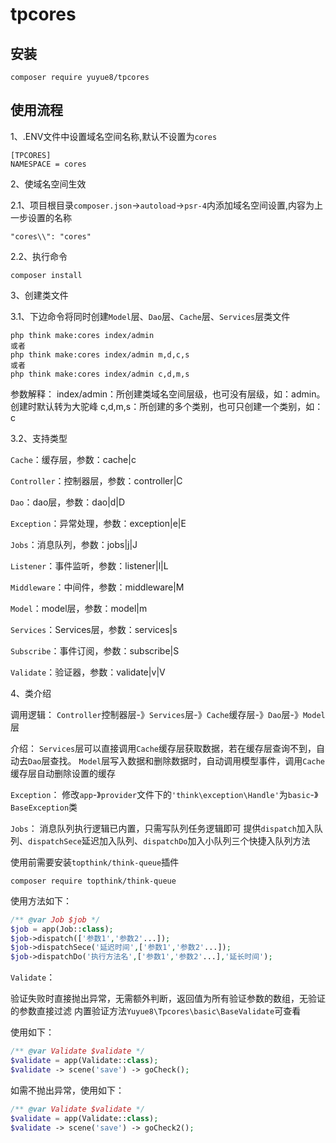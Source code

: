 # tpcores

## 安装
~~~
composer require yuyue8/tpcores
~~~

## 使用流程
1、.ENV文件中设置域名空间名称,默认不设置为`cores`
```
[TPCORES]
NAMESPACE = cores
```
2、使域名空间生效

2.1、项目根目录`composer.json`->`autoload`->`psr-4`内添加域名空间设置,内容为上一步设置的名称
```
"cores\\": "cores"
```

2.2、执行命令
~~~
composer install
~~~

3、创建类文件

3.1、下边命令将同时创建`Model`层、`Dao`层、`Cache`层、`Services`层类文件
```
php think make:cores index/admin
或者
php think make:cores index/admin m,d,c,s
或者
php think make:cores index/admin c,d,m,s
```
参数解释：
index/admin：所创建类域名空间层级，也可没有层级，如：admin。创建时默认转为大驼峰
c,d,m,s：所创建的多个类别，也可只创建一个类别，如：c

3.2、支持类型

`Cache`：缓存层，参数：cache|c

`Controller`：控制器层，参数：controller|C

`Dao`：dao层，参数：dao|d|D

`Exception`：异常处理，参数：exception|e|E

`Jobs`：消息队列，参数：jobs|j|J

`Listener`：事件监听，参数：listener|l|L

`Middleware`：中间件，参数：middleware|M

`Model`：model层，参数：model|m

`Services`：Services层，参数：services|s

`Subscribe`：事件订阅，参数：subscribe|S

`Validate`：验证器，参数：validate|v|V

4、类介绍

调用逻辑：
`Controller`控制器层-》`Services`层-》`Cache`缓存层-》`Dao`层-》`Model`层

介绍：
`Services`层可以直接调用`Cache`缓存层获取数据，若在缓存层查询不到，自动去`Dao`层查找。
`Model`层写入数据和删除数据时，自动调用模型事件，调用`Cache`缓存层自动删除设置的缓存

`Exception`：
修改`app`-》`provider`文件下的`'think\exception\Handle'`为`basic`-》`BaseException`类

`Jobs`：
消息队列执行逻辑已内置，只需写队列任务逻辑即可
提供`dispatch`加入队列、`dispatchSece`延迟加入队列、`dispatchDo`加入小队列三个快捷入队列方法

使用前需要安装`topthink/think-queue`插件
~~~
composer require topthink/think-queue
~~~

使用方法如下：
```php
/** @var Job $job */
$job = app(Job::class);
$job->dispatch(['参数1','参数2'...]);
$job->dispatchSece('延迟时间',['参数1','参数2'...]);
$job->dispatchDo('执行方法名',['参数1','参数2'...],'延长时间');
```

`Validate`：

验证失败时直接抛出异常，无需额外判断，返回值为所有验证参数的数组，无验证的参数直接过滤
内置验证方法`Yuyue8\Tpcores\basic\BaseValidate`可查看

使用如下：
```php
/** @var Validate $validate */
$validate = app(Validate::class);
$validate -> scene('save') -> goCheck();
```

如需不抛出异常，使用如下：
```php
/** @var Validate $validate */
$validate = app(Validate::class);
$validate -> scene('save') -> goCheck2();
```